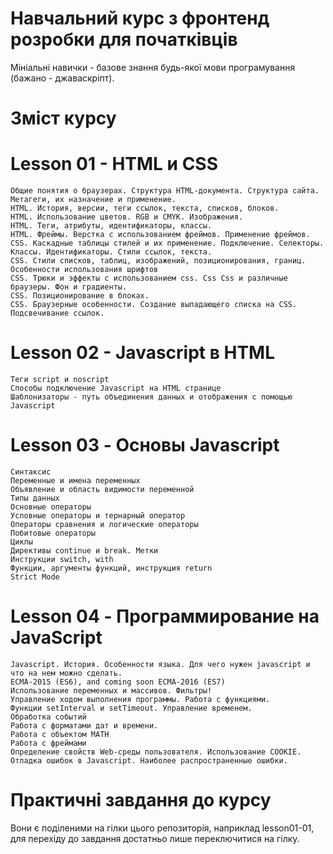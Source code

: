 # Навчальний курс з фронтенд розробки для початківців

Мініальні навички - базове знання будь-якої мови програмування (бажано - джаваскріпт).

# Зміст курсу

# Lesson 01 - HTML и CSS

    Общие понятия о браузерах. Структура HTML-документа. Структура сайта. Метагеги, их назначение и применение.
    HTML. История, версии, теги ссылок, текста, списков, блоков.
    HTML. Использование цветов. RGB и CMYK. Изображения.
    HTML. Теги, атрибуты, идентификаторы, классы.
    HTML. Фреймы. Верстка с использованием фреймов. Применение фреймов.
    CSS. Каскадные таблицы стилей и их применение. Подключение. Селекторы. Классы. Идентификаторы. Стили ссылок, текста.
    CSS. Стили списков, таблиц, изображений, позиционирования, границ. Особенности использования шрифтов
    CSS. Трюки и эффекты с использованием css. Css Css и различные браузеры. Фон и градиенты.
    CSS. Позиционирование в блоках. 
    CSS. Браузерные особенности. Создание выпадающего списка на CSS. Подсвечивание ссылок.

# Lesson 02 - Javascript в HTML

    Теги script и noscript
    Способы подключение Javascript на HTML странице
    Шаблонизаторы - путь объединения данных и отображения с помощью Javascript
    
# Lesson 03 - Основы Javascript

    Синтаксис
    Переменные и имена переменных
    Объявление и область видимости переменной
    Типы данных
    Основные операторы
    Условные операторы и тернарный оператор
    Операторы сравнения и логические операторы
    Побитовые операторы
    Циклы
    Директивы continue и break. Метки
    Инструкции switch, with
    Функции, аргументы функций, инструкция return
    Strict Mode

# Lesson 04 - Программирование на JavaScript

    Javascript. История. Особенности языка. Для чего нужен javascript и что на нем можно сделать.
    ECMA-2015 (ES6), and coming soon ECMA-2016 (ES7)
    Использование переменных и массивов. Фильтры!
    Управление ходом выполнения программы. Работа с функциями.
    Функции setInterval и setTimeout. Управление временем.
    Обработка событий
    Работа с форматами дат и времени.
    Работа с объектом MATH
    Работа с фреймами
    Определение свойств Web-среды пользователя. Использование COOKIE.
    Отладка ошибок в Javascript. Наиболее распространенные ошибки.
    



# Практичні завдання до курсу
Вони є поділеними на гілки цього репозиторія, наприклад lesson01-01, для перехіду до завдання достатньо лише переключитися на гілку. 
